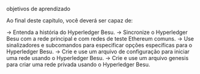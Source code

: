 objetivos de aprendizado

Ao final deste capítulo, você deverá ser capaz de:

-> Entenda a história do Hyperledger Besu.
-> Sincronize o Hyperledger Besu com a rede principal e com redes de teste Ethereum comuns.
-> Use sinalizadores e subcomandos para especificar opções específicas para o Hyperledger Besu.
-> Crie e use um arquivo de configuração para iniciar uma rede usando o Hyperledger Besu.
-> Crie e use um arquivo genesis para criar uma rede privada usando o Hyperledger Besu.